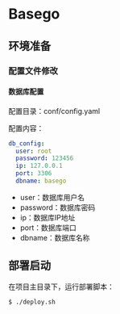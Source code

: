 # Basego

## 环境准备

### 配置文件修改

#### 数据库配置

配置目录：conf/config.yaml

配置内容：

```yaml
db_config:
  user: root
  password: 123456
  ip: 127.0.0.1
  port: 3306
  dbname: basego
```

- user：数据库用户名
- password：数据库密码
- ip：数据库IP地址
- port：数据库端口
- dbname：数据库名称


## 部署启动

在项目主目录下，运行部署脚本：

```shell
$ ./deploy.sh
```